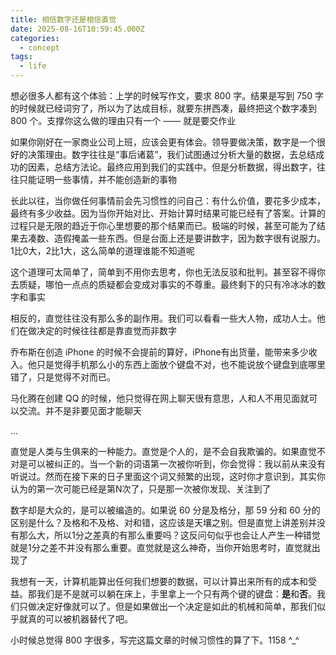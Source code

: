 ```yaml
---
title: 相信数字还是相信直觉
date: 2025-08-16T10:59:45.000Z
categories:
  - concept
tags:
  - life
---
```


想必很多人都有这个体验：上学的时候写作文，要求 800 字。结果是写到 750 字的时候就已经词穷了，所以为了达成目标，就要东拼西凑，最终把这个数字凑到 800 个。支撑你这么做的理由只有一个 —— 就是要交作业

如果你刚好在一家商业公司上班，应该会更有体会。领导要做决策，数字是一个很好的决策理由。数字往往是“事后诸葛”，我们试图通过分析大量的数据，去总结成功的因素，总结方法论。最终应用到我们的实践中。但是分析数据，得出数字，往往只能证明一些事情，并不能创造新的事物

长此以往，当你做任何事情前会先习惯性的问自己：有什么价值，要花多少成本，最终有多少收益。因为当你开始对比、开始计算时结果可能已经有了答案。计算的过程只是无限的趋近于你心里想要的那个结果而已。极端的时候，甚至可能为了结果去凑数、造假掩盖一些东西。但是台面上还是要讲数字，因为数字很有说服力。1比0大，2比1大，这么简单的道理谁能不知道呢

这个道理可太简单了，简单到不用你去思考，你也无法反驳和批判。甚至容不得你去质疑，哪怕一点点的质疑都会变成对事实的不尊重。最终剩下的只有冷冰冰的数字和事实

相反的，直觉往往没有那么多的副作用。我们可以看看一些大人物，成功人士。他们在做决定的时候往往都是靠直觉而非数字

乔布斯在创造 iPhone 的时候不会提前的算好，iPhone有出货量，能带来多少收入。他只是觉得手机那么小的东西上面放个键盘不对，也不能说放个键盘到底哪里错了，只是觉得不对而已。

马化腾在创建 QQ 的时候，他只觉得在网上聊天很有意思，人和人不用见面就可以交流。并不是非要见面才能聊天

...

直觉是人类与生俱来的一种能力。直觉是个人的，是不会自我欺骗的。如果直觉不对是可以被纠正的。当一个新的词语第一次被你听到，你会觉得：我以前从来没有听说过。然而在接下来的日子里面这个词又频繁的出现，这时你才意识到，其实你认为的第一次可能已经是第N次了，只是那一次被你发现、关注到了

数字却是大众的，是可以被编造的。如果说 60 分是及格分，那 59 分和 60 分的区别是什么？及格和不及格、对和错，这应该是天壤之别。但是直觉上讲差别并没有那么大，所以1分之差真的有那么重要吗？这反问句似乎也会让人产生一种错觉就是1分之差不并没有那么重要。直觉就是这么神奇，当你开始思考时，直觉就出现了

我想有一天，计算机能算出任何我们想要的数据，可以计算出来所有的成本和受益。那我们是不是就可以躺在床上，手里拿上一个只有两个键的键盘：**是**和**否**。我们只做决定好像就可以了。但是如果做出一个决定是如此的机械和简单，那我们似乎就真的可以被机器替代了吧。

小时候总觉得 800 字很多，写完这篇文章的时候习惯性的算了下。1158 ^_^





